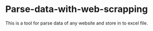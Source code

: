 # Parse-data-with-web-scrapping
This is a tool for parse data of any website and store in to excel file.
